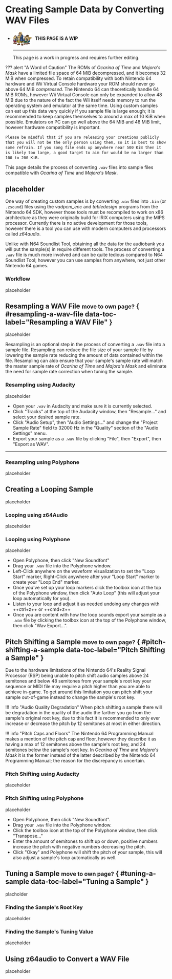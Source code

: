 # Creating Sample Data by Converting WAV Files

<div class="grid cards" markdown>

-   <img style="width:58.5px; height:auto; vertical-align: middle;" src="../../assets/images/carpenters.png"> <b>&nbsp;&nbsp;THIS PAGE IS A WIP</b>
  
    ---

    This page is a work in progress and requires further editing.

</div>

??? alert "A Word of Caution"
    The ROMs of *Ocarina of Time* and *Majora's Mask* have a limited file space of 64 MiB decompressed, and it becomes 32 MiB when compressed. To retain compatibility with both Nintendo 64 hardware and Wii Virtual Console hardware your ROM should never go above 64 MiB *compressed*. The Nintendo 64 can theoretically handle 64 MiB ROMs, however Wii Virtual Console can only be expanded to allow 48 MiB due to the nature of the fact the Wii itself needs memory to run the operating system and emulator at the same time. Using custom samples can eat up this data very quickly if you sample file is large enough; it is recommended to keep samples themselves to around a max of 10 KiB when possible. Emulators on PC can go well above the 64 MiB and 48 MiB limit, however hardware compatibility is important.

    Please be mindful that if you are releasing your creations publicly that you will not be the only person using them, so it is best to show some refrain. If you song file ends up anywhere near 500 KiB then it is likely too large, a good target to aim for would be no larger than 100 to 200 KiB.

This page details the process of converting `.wav` files into sample files compatible with *Ocarina of Time* and *Majora's Mask*.

## placeholder
One way of creating custom samples is by converting `.wav` files into `.bin` (or `.zsound`) files using the *vadpcm_enc* and *tabledesign* programs from the Nintendo 64 SDK, however those tools must be recompiled to work on x86 architecture as they were originally build for IRIX computers using the MIPS processor. Currently there is no active development for those tools, however there is a tool you can use with modern computers and processors called *z64audio*.

Unlike with N64 Soundlist Tool, obtaining all the data for the audiobank you will put the sample(s) in require different tools. The process of converting a `.wav` file is much more involved and can be quite tedious compared to N64 Soundlist Tool; however you can use samples from anywhere, not just other Nintendo 64 games.

### Workflow
placeholder

## Resampling a WAV File <small>move to own page?</small> { #resampling-a-wav-file data-toc-label="Resampling a WAV File" }
placeholder

Resampling is an optional step in the process of converting a `.wav` file into a sample file. Resampling can reduce the file size of your sample file by lowering the sample rate reducing the amount of data contained within the file. Resampling can aldo ensure that your sample's sample rate will match the master sample rate of *Ocarina of Time* and *Majora's Mask* and eliminate the need for sample rate correction when tuning the sample.

### Resampling using Audacity
placeholder

- Open your `.wav` in Audacity and make sure it is currently selected.
- Click "Tracks" at the top of the Audacity window, then "Resample..." and select your desired sample rate.
- Click "Audio Setup", then "Audio Settings..." and change the "Project Sample Rate" field to 32000 Hz in the "Quality" section of the "Audio Settings" menu.
- Export your sample as a `.wav` file by clicking "File", then "Export", then "Export as WAV".
***

### Resampling using Polyphone
placeholder

## Creating a Looping Sample
placeholder

### Looping using z64Audio
placeholder

### Looping using Polyphone
placeholder

- Open Polyphone, then click "New Soundfont"
- Drag your `.wav` file into the Polyphone window.
- Left-Click anywhere on the waveform visualization to set the "Loop Start" marker, Right-Click anywhere after your "Loop Start" marker to create your "Loop End" marker.
- Once you've set up your loop markers click the toolbox icon at the top of the Polyphone window, then click "Auto Loop" (this will adjust your loop automatically for you).
- Listen to your loop and adjust it as needed undoing any changes with ++ctrl+z++ or ++cmd+z++
- Once you are content with how the loop sounds export your sample as a `.wav` file by clicking the toolbox icon at the top of the Polyphone window, then click "Wav Export...".

## Pitch Shifting a Sample <small>move to own page?</small> { #pitch-shifting-a-sample data-toc-label="Pitch Shifting a Sample" }
Due to the hardware limitations of the Nintendo 64's Reality Signal Processor (RSP) being unable to pitch shift audio samples above 24 semitones and below 48 semitones from your sample's root key your sequence or MIDI file may require a pitch higher than you are able to achieve in-game. To get around this limitation you can pitch shift your sample out-of-game instead to change the sample's root key.

!!! info "Audio Quality Degradation"
    When pitch shifting a sample there will be degradation in the quality of the audio the farther you go from the sample's original root key, due to this fact it is recommended to only ever increase or decrease the pitch by 12 semitones at most in either direction.

!!! info "Pitch Caps and Floors"
    The Nintendo 64 Programming Manual makes a mention of the pitch cap and floor, however they describe it as having a max of 12 semitones above the sample's root key, and 24 semitones below the sample's root key. In *Ocarina of Time* and *Majora's Mask* it is the former instead of the latter described by the Nintendo 64 Programming Manual; the reason for the discrepancy is uncertain.

### Pitch Shifting using Audacity
placeholder

### Pitch Shifting using Polyphone
placeholder

- Open Polyphone, then click "New Soundfont".
- Drag your `.wav` file into the Polyphone window.
- Click the toolbox icon at the top of the Polyphone window, then click "Transpose..."
- Enter the amount of semitones to shift up or down, positive numbers increase the pitch with negative numbers decreasing the pitch.
- Click "Okay" and Polyphone will shift the pitch of your sample, this will also adjust a sample's loop automatically as well.

## Tuning a Sample <small>move to own page?</small> { #tuning-a-sample data-toc-label="Tuning a Sample" }
placholder

### Finding the Sample's Root Key
placeholder

### Finding the Sample's Tuning Value
placeholder

## Using z64audio to Convert a WAV File
placeholder